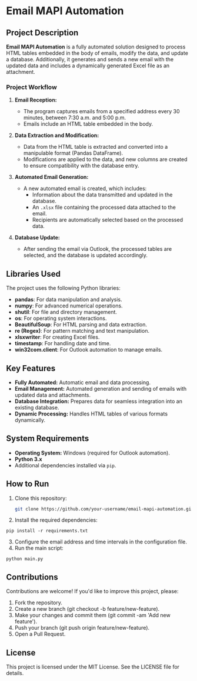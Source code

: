 # Email MAPI Automation

## Project Description
**Email MAPI Automation** is a fully automated solution designed to process HTML tables embedded in the body of emails, modify the data, and update a database. Additionally, it generates and sends a new email with the updated data and includes a dynamically generated Excel file as an attachment.

### Project Workflow
1. **Email Reception:**
   - The program captures emails from a specified address every 30 minutes, between 7:30 a.m. and 5:00 p.m.
   - Emails include an HTML table embedded in the body.

2. **Data Extraction and Modification:**
   - Data from the HTML table is extracted and converted into a manipulable format (Pandas DataFrame).
   - Modifications are applied to the data, and new columns are created to ensure compatibility with the database entry.

3. **Automated Email Generation:**
   - A new automated email is created, which includes:
     - Information about the data transmitted and updated in the database.
     - An `.xlsx` file containing the processed data attached to the email.
     - Recipients are automatically selected based on the processed data.

4. **Database Update:**
   - After sending the email via Outlook, the processed tables are selected, and the database is updated accordingly.

## Libraries Used
The project uses the following Python libraries:
- **pandas**: For data manipulation and analysis.
- **numpy**: For advanced numerical operations.
- **shutil**: For file and directory management.
- **os**: For operating system interactions.
- **BeautifulSoup**: For HTML parsing and data extraction.
- **re (Regex)**: For pattern matching and text manipulation.
- **xlsxwriter**: For creating Excel files.
- **timestamp**: For handling date and time.
- **win32com.client**: For Outlook automation to manage emails.

## Key Features
- **Fully Automated:** Automatic email and data processing.
- **Email Management:** Automated generation and sending of emails with updated data and attachments.
- **Database Integration:** Prepares data for seamless integration into an existing database.
- **Dynamic Processing:** Handles HTML tables of various formats dynamically.

## System Requirements
- **Operating System:** Windows (required for Outlook automation).
- **Python 3.x**
- Additional dependencies installed via `pip`.

## How to Run
1. Clone this repository:
   ```bash
   git clone https://github.com/your-username/email-mapi-automation.git
2. Install the required dependencies:
```
pip install -r requirements.txt
```
3. Configure the email address and time intervals in the configuration file.
4. Run the main script:
```
python main.py
```
## Contributions
Contributions are welcome! If you'd like to improve this project, please:

1. Fork the repository.
2. Create a new branch (git checkout -b feature/new-feature).
3. Make your changes and commit them (git commit -am 'Add new feature').
4. Push your branch (git push origin feature/new-feature).
5. Open a Pull Request.

## License
This project is licensed under the MIT License. See the LICENSE file for details.
